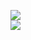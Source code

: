 [![](https://img.shields.io/badge/Made%20With-Github%20Spray-lightgrey.svg?style=for-the-badge&logo=github)](https://github.com/Annihil/github-spray#9254)  
[![](https://i.imgur.com/2DrTn0Z.gif)](https://github.com/Annihil/github-spray)